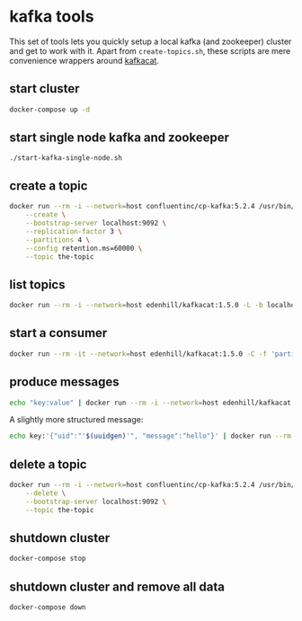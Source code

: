 # kafka tools
This set of tools lets you quickly setup a local kafka (and zookeeper) cluster and get to work with it.
Apart from `create-topics.sh`, these scripts are mere convenience wrappers around [kafkacat](https://docs.confluent.io/platform/current/app-development/kafkacat-usage.html).

## start cluster
```bash
docker-compose up -d
```

## start single node kafka and zookeeper
```shell script
./start-kafka-single-node.sh
```

## create a topic
```bash
docker run --rm -i --network=host confluentinc/cp-kafka:5.2.4 /usr/bin/kafka-topics \
	--create \
	--bootstrap-server localhost:9092 \
	--replication-factor 3 \
	--partitions 4 \
	--config retention.ms=60000 \
	--topic the-topic
```

## list topics
```bash
docker run --rm -i --network=host edenhill/kafkacat:1.5.0 -L -b localhost:9092
```

## start a consumer
```bash
docker run --rm -it --network=host edenhill/kafkacat:1.5.0 -C -f 'partition=%p offset=%o >> key=%k value=%s\n' -b "localhost:9092" -t "the-topic"
```

## produce messages
```bash
echo "key:value" | docker run --rm -i --network=host edenhill/kafkacat:1.5.0 -X topic.partitioner=murmur2_random -P -b localhost:9092 -t the-topic -Z -K:
```

A slightly more structured message:
```bash
echo key:'{"uid":"'$(uuidgen)'", "message":"hello"}' | docker run --rm -i --network=host edenhill/kafkacat:1.5.0 -P -X topic.partitioner=murmur2_random -b localhost:9092 -t the-topic -K:
```

## delete a topic
```bash
docker run --rm -i --network=host confluentinc/cp-kafka:5.2.4 /usr/bin/kafka-topics \
	--delete \
	--bootstrap-server localhost:9092 \
	--topic the-topic
```

## shutdown cluster
```bash
docker-compose stop
```

## shutdown cluster and remove all data
```bash
docker-compose down
```
